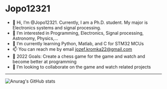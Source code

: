 # Jopo12321
- 👋 Hi, I’m @Jopo12321. Currently, I am a Ph.D. student. My major is Electronics systems and signal processing. 
- 👀 I’m interested in Programming, Electronics, Signal processing, Astronomy, Physics,...
- 🌱 I’m currently learning Python, Matlab, and C for STM32 MCUs
- 📫 You can reach me by email jozef.kromka22@gmail.com
- 🥅 2022 Goals: Create a chess game for the game and watch and become better at programming
- 💞️ I’m looking to collaborate on the game and watch related projects

---

![Anurag's GitHub stats](https://github-readme-stats.vercel.app/api?username=Jopo12321&count_private=true&show_icons=true&theme=dark)

<!---
Jopo12321/Jopo12321 is a ✨ special ✨ repository because its `README.md` (this file) appears on your GitHub profile.
You can click the Preview link to take a look at your changes.
--->
<!---
- 💞️ I’m looking to collaborate on ...
---> 
